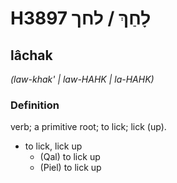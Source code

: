 # H3897 לָחַךְ / לחך

## lâchak

_(law-khak' | law-HAHK | la-HAHK)_

### Definition

verb; a primitive root; to lick; lick (up).

- to lick, lick up
    - (Qal) to lick up
    - (Piel) to lick up
